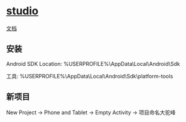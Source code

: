 # [studio](https://developer.android.com/studio)

[文档](https://developer.android.com/studio/intro)

## 安装

Android SDK Location: %USERPROFILE%\AppData\Local\Android\Sdk

工具: %USERPROFILE%\AppData\Local\Android\Sdk\platform-tools

## 新项目

New Project -> Phone and Tablet -> Empty Activity -> 项目命名大驼峰
